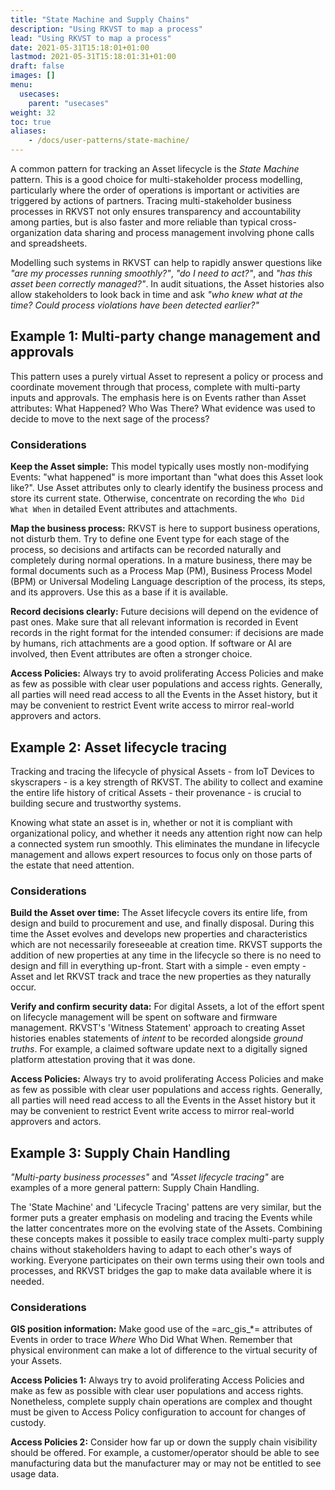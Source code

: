 ```yaml
---
title: "State Machine and Supply Chains"
description: "Using RKVST to map a process"
lead: "Using RKVST to map a process"
date: 2021-05-31T15:18:01+01:00
lastmod: 2021-05-31T15:18:01:31+01:00
draft: false
images: []
menu:
  usecases:
    parent: "usecases"
weight: 32
toc: true
aliases:
    - /docs/user-patterns/state-machine/
---
```


A common pattern for tracking an Asset lifecycle is the *State Machine* pattern. This is a good choice for multi-stakeholder process modelling, particularly where the order of operations is important or activities are triggered by actions of partners. Tracing multi-stakeholder business processes in RKVST not only ensures transparency and accountability among parties, but is also faster and more reliable than typical cross-organization data sharing and process management involving phone calls and spreadsheets.

Modelling such systems in RKVST can help to rapidly answer questions like _"are my processes running smoothly?"_, _"do I need to act?"_, and _"has this asset been correctly managed?"_. In audit situations, the Asset histories also allow stakeholders to look back in time and ask _"who knew what at the time? Could process violations have been detected earlier?"_

## Example 1: Multi-party change management and approvals

This pattern uses a purely virtual Asset to represent a policy or process and coordinate movement through that process, complete with multi-party inputs and approvals. The emphasis here is on Events rather than Asset attributes: What Happened? Who Was There? What evidence was used to decide to move to the next sage of the process?

### Considerations

**Keep the Asset simple:** This model typically uses mostly non-modifying Events: "what happened" is more important than "what does this Asset look like?". Use Asset attributes only to clearly identify the business process and store its current state. Otherwise, concentrate on recording the `Who Did What When` in detailed Event attributes and attachments.

**Map the business process:** RKVST is here to support business operations, not disturb them. Try to define one Event type for each stage of the process, so decisions and artifacts can be recorded naturally and completely during normal operations. In a mature business, there may be formal documents such as a Process Map (PM), Business Process Model (BPM) or Universal Modeling Language description of the process, its steps, and its approvers. Use this as a base if it is available.

**Record decisions clearly:** Future decisions will depend on the evidence of past ones. Make sure that all relevant information is recorded in Event records in the right format for the intended consumer: if decisions are made by humans, rich attachments are a good option. If software or AI are involved, then Event attributes are often a stronger choice.

**Access Policies:** Always try to avoid proliferating Access Policies and make as few as possible with clear user populations and access rights. Generally, all parties will need read access to all the Events in the Asset history, but it may be convenient to restrict Event write access to mirror real-world approvers and actors.  

## Example 2: Asset lifecycle tracing

Tracking and tracing the lifecycle of physical Assets - from IoT Devices to skyscrapers - is a key strength of RKVST. The ability to collect and examine the entire life history of critical Assets - their provenance - is crucial to building secure and trustworthy systems.

Knowing what state an asset is in, whether or not it is compliant with organizational policy, and whether it needs any attention right now can help a connected system run smoothly. This eliminates the mundane in lifecycle management and allows expert resources to focus only on those parts of the estate that need attention.

### Considerations

**Build the Asset over time:** The Asset lifecycle covers its entire life, from design and build to procurement and use, and finally disposal. During this time the Asset evolves and develops new properties and characteristics which are not necessarily foreseeable at creation time. RKVST supports the addition of new properties at any time in the lifecycle so there is no need to design and fill in everything up-front. Start with a simple - even empty - Asset and let RKVST track and trace the new properties as they naturally occur.

**Verify and confirm security data:** For digital Assets, a lot of the effort spent on lifecycle management will be spent on software and firmware management. RKVST's 'Witness Statement' approach to creating Asset histories enables statements of _intent_ to be recorded alongside _ground truths_. For example, a claimed software update next to a digitally signed platform attestation proving that it was done.

**Access Policies:** Always try to avoid proliferating Access Policies and make as few as possible with clear user populations and access rights. Generally, all parties will need read access to all the Events in the Asset history but it may be convenient to restrict Event write access to mirror real-world approvers and actors.  

## Example 3: Supply Chain Handling

_"Multi-party business processes"_ and _"Asset lifecycle tracing"_ are examples of a more general pattern: Supply Chain Handling.

The 'State Machine' and 'Lifecycle Tracing' pattens are very similar, but the former puts a greater emphasis on modeling and tracing the Events while the latter concentrates more on the evolving state of the Assets. Combining these concepts makes it possible to easily trace complex multi-party supply chains without stakeholders having to adapt to each other's ways of working. Everyone participates on their own terms using their own tools and processes, and RKVST bridges the gap to make data available where it is needed.

### Considerations

**GIS position information:** Make good use of the =arc_gis_*= attributes of Events in order to trace *Where* Who Did What When. Remember that physical environment can make a lot of difference to the virtual security of your Assets.

**Access Policies 1:** Always try to avoid proliferating Access Policies and make as few as possible with clear user populations and access rights. Nonetheless, complete supply chain operations are complex and thought must be given to Access Policy configuration to account for changes of custody.

**Access Policies 2:** Consider how far up or down the supply chain visibility should be offered. For example, a customer/operator should be able to see manufacturing data but the manufacturer may or may not be entitled to see usage data.

